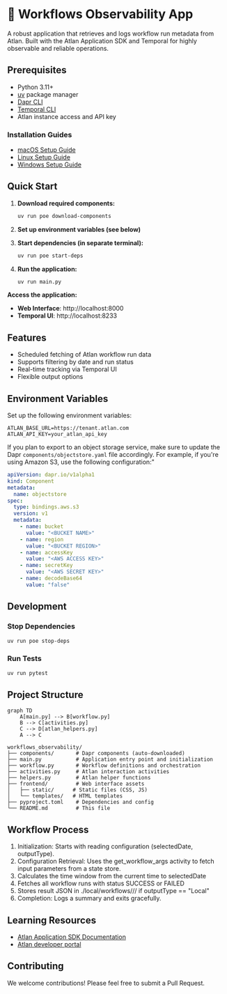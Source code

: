 # 📡 Workflows Observability App

A robust application that retrieves and logs workflow run metadata from Atlan. Built with the Atlan Application SDK and Temporal for highly observable and reliable operations.

## Prerequisites

- Python 3.11+
- [uv](https://docs.astral.sh/uv/) package manager
- [Dapr CLI](https://docs.dapr.io/getting-started/install-dapr-cli/)
- [Temporal CLI](https://docs.temporal.io/cli)
- Atlan instance access and API key

### Installation Guides
- [macOS Setup Guide](https://github.com/atlanhq/application-sdk/blob/main/docs/docs/setup/MAC.md)
- [Linux Setup Guide](https://github.com/atlanhq/application-sdk/blob/main/docs/docs/setup/LINUX.md)  
- [Windows Setup Guide](https://github.com/atlanhq/application-sdk/blob/main/docs/docs/setup/WINDOWS.md)

## Quick Start


1. **Download required components:**
   ```bash
   uv run poe download-components
   ```

2. **Set up environment variables (see below)**

3. **Start dependencies (in separate terminal):**
   ```bash
   uv run poe start-deps
   ```

4. **Run the application:**
   ```bash
   uv run main.py
   ```

**Access the application:**
- **Web Interface**: http://localhost:8000
- **Temporal UI**: http://localhost:8233

## Features

- Scheduled fetching of Atlan workflow run data
- Supports filtering by date and run status
- Real-time tracking via Temporal UI
- Flexible output options

## Environment Variables

Set up the following environment variables:
```env
ATLAN_BASE_URL=https://tenant.atlan.com
ATLAN_API_KEY=your_atlan_api_key
```

If you plan to export to an object storage service, make sure to update the Dapr `components/objectstore.yaml` file accordingly. For example, if you're using Amazon S3, use the following configuration:"
```yaml
apiVersion: dapr.io/v1alpha1
kind: Component
metadata:
  name: objectstore
spec:
  type: bindings.aws.s3
  version: v1
  metadata:
    - name: bucket
      value: "<BUCKET NAME>"
    - name: region
      value: "<BUCKET REGION>"
    - name: accessKey
      value: "<AWS ACCESS KEY>"
    - name: secretKey
      value: "<AWS SECRET KEY>"
    - name: decodeBase64
      value: "false"
```

## Development

### Stop Dependencies
```bash
uv run poe stop-deps
```

### Run Tests
```bash
uv run pytest
```

## Project Structure

```mermaid
graph TD
    A[main.py] --> B[workflow.py]
    B --> C[activities.py]
    C --> D[atlan_helpers.py]
    A --> C
```

```
workflows_observability/
├── components/       # Dapr components (auto-downloaded)
├── main.py           # Application entry point and initialization
├── workflow.py       # Workflow definitions and orchestration
├── activities.py     # Atlan interaction activities
├── helpers.py        # Atlan helper functions
├── frontend/         # Web interface assets
│   ├── static/      # Static files (CSS, JS)
│   └── templates/   # HTML templates
├── pyproject.toml    # Dependencies and config
└── README.md         # This file
```

## Workflow Process
1. Initialization: Starts with reading configuration (selectedDate, outputType).
2. Configuration Retrieval: Uses the get_workflow_args activity to fetch input parameters from a state store.
3. Calculates the time window from the current time to selectedDate
4. Fetches all workflow runs with status SUCCESS or FAILED
5. Stores result JSON in ./local/workflows/<date>/<status>/ if outputType == "Local"
6. Completion: Logs a summary and exits gracefully.

## Learning Resources

- [Atlan Application SDK Documentation](https://github.com/atlanhq/application-sdk/tree/main/docs)
- [Atlan developer portal](https://developer.atlan.com)

## Contributing

We welcome contributions! Please feel free to submit a Pull Request.